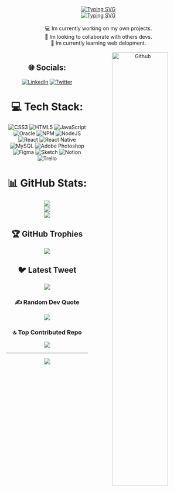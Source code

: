 <div  align="center"> 
<a href="https://git.io/typing-svg"><img src="https://readme-typing-svg.herokuapp.com?font=Fira+Code&pause=1000&color=B10C68&width=435&lines=Hi+there+%F0%9F%91%8B" alt="Typing SVG" /></a>
<br>
<a href="https://git.io/typing-svg"><img src="https://readme-typing-svg.herokuapp.com?font=Fira+Code&pause=1000&color=B10C68&width=435&lines=%E2%AD%90I+am+a+front-end+development+student.+and+%3Cbr%3EI+am+currently+participating+in+the+Oracle+ONE+project+at+Alura+Latam.%E2%AD%90" alt="Typing SVG" /></a>
  <br><br>
  💻 Im currently working on my own projects.<br>💪 Im looking to collaborate with others devs.<br>🧠 Im currently learning web delopment. <br><br>
  <img width="55%" align="right" alt="Github" src="https://raw.githubusercontent.com/onimur/.github/master/.resources/git-header.svg" />


## 🌐 Socials:
[![LinkedIn](https://img.shields.io/badge/LinkedIn-%230077B5.svg?logo=linkedin&logoColor=white)](https://linkedin.com/in/charlieivn) [![Twitter](https://img.shields.io/badge/Twitter-%231DA1F2.svg?logo=Twitter&logoColor=white)](https://twitter.com/charlyIVN) 

# 💻 Tech Stack:
![CSS3](https://img.shields.io/badge/css3-%231572B6.svg?style=flat&logo=css3&logoColor=white) ![HTML5](https://img.shields.io/badge/html5-%23E34F26.svg?style=flat&logo=html5&logoColor=white) ![JavaScript](https://img.shields.io/badge/javascript-%23323330.svg?style=flat&logo=javascript&logoColor=%23F7DF1E) ![Oracle](https://img.shields.io/badge/Oracle-F80000?style=flat&logo=oracle&logoColor=white) ![NPM](https://img.shields.io/badge/NPM-%23000000.svg?style=flat&logo=npm&logoColor=white) ![NodeJS](https://img.shields.io/badge/node.js-6DA55F?style=flat&logo=node.js&logoColor=white) ![React](https://img.shields.io/badge/react-%2320232a.svg?style=flat&logo=react&logoColor=%2361DAFB) ![React Native](https://img.shields.io/badge/react_native-%2320232a.svg?style=flat&logo=react&logoColor=%2361DAFB) ![MySQL](https://img.shields.io/badge/mysql-%2300f.svg?style=flat&logo=mysql&logoColor=white) ![Adobe Photoshop](https://img.shields.io/badge/adobephotoshop-%2331A8FF.svg?style=flat&logo=adobephotoshop&logoColor=white) 	![Figma](https://img.shields.io/badge/figma-%23F24E1E.svg?style=flat&logo=figma&logoColor=white) ![Sketch](https://img.shields.io/badge/Sketch-FFB387?style=flat&logo=sketch&logoColor=black) ![Notion](https://img.shields.io/badge/Notion-%23000000.svg?style=flat&logo=notion&logoColor=white) ![Trello](https://img.shields.io/badge/Trello-%23026AA7.svg?style=flat&logo=Trello&logoColor=white)
# 📊 GitHub Stats:
![](https://github-readme-stats.vercel.app/api?username=CharlieIVN&theme=radical&hide_border=false&include_all_commits=false&count_private=false)<br/>
![](https://github-readme-streak-stats.herokuapp.com/?user=CharlieIVN&theme=radical&hide_border=false)<br/>
![](https://github-readme-stats.vercel.app/api/top-langs/?username=CharlieIVN&theme=radical&hide_border=false&include_all_commits=false&count_private=false&layout=compact)

## 🏆 GitHub Trophies
![](https://github-profile-trophy.vercel.app/?username=CharlieIVN&theme=discord&no-frame=false&no-bg=true&margin-w=4)

## 🐦 Latest Tweet
[![](https://gtce.itsvg.in/api?username=charlyIVN)](https://github.com/VishwaGauravIn/github-twitter-card-embed)

### ✍️ Random Dev Quote
![](https://quotes-github-readme.vercel.app/api?type=horizontal&theme=radical)

### 🔝 Top Contributed Repo
![](https://github-contributor-stats.vercel.app/api?username=CharlieIVN&limit=5&theme=radical&combine_all_yearly_contributions=true)


---
[![](https://visitcount.itsvg.in/api?id=CharlieIVN&icon=2&color=11)](https://visitcount.itsvg.in)

<!-- Proudly created with GPRM ( https://gprm.itsvg.in ) -->
</div>
